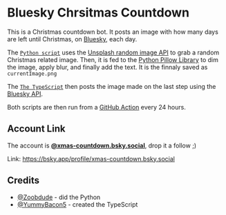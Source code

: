 # Bluesky Chrsitmas Countdown

This is a Christmas countdown bot. It posts an image with how many days are left until Christmas, on [Bluesky](https://bsky.app), each day.

The [`Python script`](https://github.com/Zoobdude/bluesky-chrsitmas-countdown/tree/main/python) uses the [Unsplash random image API](https://unsplash.com/documentation#get-a-random-photo) to grab a random Christmas related image.
Then, it is fed to the [Python Pillow Library](https://pypi.org/project/pillow/) to dim the image, apply blur, and finally add the text. It is the finnaly saved as `currentImage.png`

The [`The TypeScript`](https://github.com/Zoobdude/bluesky-chrsitmas-countdown/tree/main/typescript) then posts the image made on the last step using the [Bluesky API](https://atproto.com/blog/create-post).

Both scripts are then run from a [GitHub Action](https://github.com/Zoobdude/bluesky-chrsitmas-countdown/blob/main/.github/workflows/main.yml) every 24 hours.


## Account Link

The account is **[@xmas-countdown.bsky.social](https://bsky.app/profile/xmas-countdown.bsky.social)**, drop it a follow ;)

Link: https://bsky.app/profile/xmas-countdown.bsky.social


## Credits

- [@Zoobdude](https://github.com/Zoobdude) - did the Python
- [@YummyBacon5](https://github.com/YummyBacon5) - created the TypeScript
